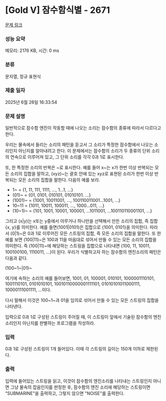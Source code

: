 # [Gold V] 잠수함식별 - 2671 

[문제 링크](https://www.acmicpc.net/problem/2671) 

### 성능 요약

메모리: 2176 KB, 시간: 0 ms

### 분류

문자열, 정규 표현식

### 제출 일자

2025년 6월 26일 16:33:54

### 문제 설명

<p>일반적으로 잠수함 엔진이 작동할 때에 나오는 소리는 잠수함의 종류에 따라서 다르다고 한다.</p>

<p>우리는 물속에서 들리는 소리의 패턴을 듣고서 그 소리가 특정한 잠수함에서 나오는 소리인지 아닌지를 알아내려고 한다. 이 문제에서는 잠수함의 소리가 두 종류의 단위 소리의 연속으로 이루어져 있고, 그 단위 소리를 각각 0과 1로 표시한다.</p>

<p>또, 한 특정한 소리의 반복은 ~로 표시한다. 예를 들어 x~는 x가 한번 이상 반복되는 모든 소리의 집합을 말하고, (xyz)~는 괄호 안에 있는 xyz로 표현된 소리가 한번 이상 반복되는 모든 소리의 집합을 말한다. 다음의 예를 보라.</p>

<ul>
	<li>1~ = {1, 11, 111, 1111, ..., 1...1, ...}</li>
	<li>(01)~ = {01, 0101, 010101, 01010101. ...}</li>
	<li>(1001)~ = {1001, 10011001, ..., 100110011001...1001, ...}</li>
	<li>10~11 = {1011, 10011, 100011, ..., 1000...011, ...}</li>
	<li>(10~1)~ = {101, 1001, 10001, 100001, ...1011001, ...100110110001101, ...}</li>
</ul>

<p>​그리고 (x|y)는 x또는 y중에서 아무거나 하나만을 선택해서 만든 소리의 집합, 즉 집합{x, y}를 의미한다. 예를 들면(1001|0101)은 집합으로 {1001, 0101}을 의미한다. 따라서 (0|1)~은 0과 1로 이루어진 모든 스트링의 집합, 즉 모든 소리의 집합을 말한다. 또 한 예를 보면 (100|11)~은 100과 11을 마음대로 섞어서 만들 수 있는 모든 소리의 집합을 의미한다. 즉 (100|11)~에 해당하는 스트링을 집합으로 나타내면 {100, 11, 10011, 100100100, 1110011, ...}이 된다. 우리가 식별하고자 하는 잠수함의 엔진소리의 패턴은 다음과 같다.</p>

<p>(100~1~|01)~</p>

<p>여기에 속하는 소리의 예를 들어보면, 1001, 01, 100001, 010101, 1000001110101, 1001110101, 0101010101, 10010110000001111101, 01010101011000111, 10000111001111, ...이다.</p>

<p>다시 말해서 이것은 100~1~과 01을 임의로 섞어서 만들 수 있는 모든 스트링의 집합을 나타낸다.</p>

<p>입력으로 0과 1로 구성된 스트링이 주어질 때, 이 스트링이 앞에서 기술된 잠수함의 엔진소리인지 아닌지를 판별하는 프로그램을 작성하라.</p>

### 입력 

 <p>0과 1로 구성된 스트링이 1개 들어있다. 이때 각 스트링의 길이는 150개 이하로 제한된다.</p>

### 출력 

 <p>입력에 들어있는 스트링을 읽고, 이것이 잠수함의 엔진소리를 나타내는 스트링인지 아니면 그냥 물속의 잡음인지를 판정한 후, 잠수함의 엔진 소리에 해당하는 스트링이면 "SUBMARINE"을 출력하고, 그렇지 않으면 "NOISE"를 출력한다.</p>

